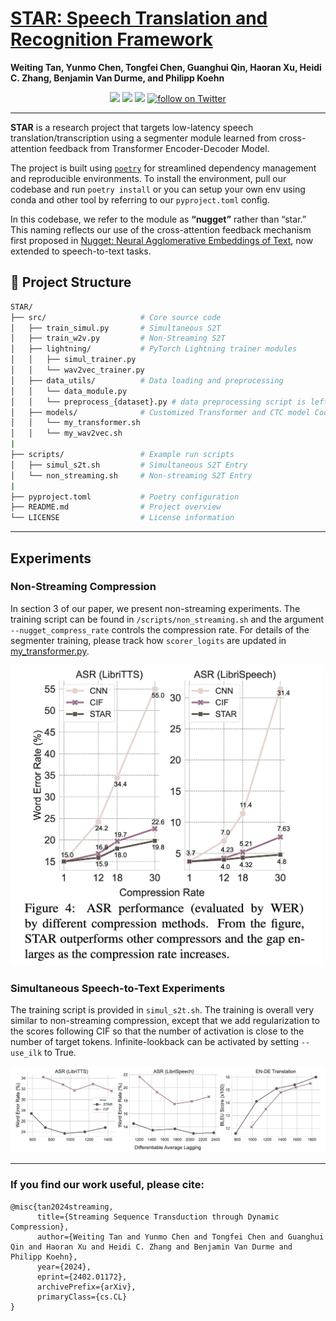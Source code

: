 # [STAR: Speech Translation and Recognition Framework](https://arxiv.org/abs/2402.01172)
**Weiting Tan, Yunmo Chen, Tongfei Chen, Guanghui Qin, Haoran Xu, Heidi C. Zhang, Benjamin Van Durme, and  Philipp Koehn**

<p align="center">
<a href="LICENSE" alt="MIT License"><img src="https://img.shields.io/badge/license-MIT-FAD689.svg" /></a>
<a href="https://arxiv.org/abs/2402.01172" alt="paper"><img src="https://img.shields.io/badge/STAR-Paper-D9AB42" /></a>
<a href="https://www.clsp.jhu.edu/" alt="jhu"><img src="https://img.shields.io/badge/Johns_Hopkins_University-BEC23F" /></a>
<a href="https://twitter.com/weiting_nlp">
  <img src="https://img.shields.io/twitter/follow/weiting_nlp?style=social&logo=twitter"
      alt="follow on Twitter"></a>
</p>

---

**STAR** is a research project that targets low-latency speech translation/transcription using a segmenter module learned from cross-attention feedback from Transformer Encoder-Decoder Model.


The project is built using [`poetry`](https://python-poetry.org/) for streamlined dependency management and reproducible environments. To install the environment, pull our codebase and run `poetry install` or you can setup your own env using conda and other tool by referring to our `pyproject.toml` config.

In this codebase, we refer to the module as **“nugget”** rather than “star.” This naming reflects our use of the cross-attention feedback mechanism first proposed in [Nugget: Neural Agglomerative Embeddings of Text](https://arxiv.org/abs/2310.01732), now extended to speech-to-text tasks.


## 🔧 Project Structure

```bash
STAR/
├── src/                     # Core source code
│   ├── train_simul.py       # Simultaneous S2T
│   ├── train_w2v.py         # Non-Streaming S2T
│   ├── lightning/           # PyTorch Lightning trainer modules
│   │   ├── simul_trainer.py
│   │   └── wav2vec_trainer.py
│   ├── data_utils/          # Data loading and preprocessing
│   │   └── data_module.py
│   │   └── preprocess_{dataset}.py # data preprocessing script is left here
│   ├── models/              # Customized Transformer and CTC model Code
│   │   └── my_transformer.sh
│   │   └── my_wav2vec.sh
|
├── scripts/                 # Example run scripts
│   ├── simul_s2t.sh         # Simultaneous S2T Entry
│   └── non_streaming.sh     # Non-streaming S2T Entry
|
├── pyproject.toml           # Poetry configuration
├── README.md                # Project overview
└── LICENSE                  # License information
```

---

## Experiments
### Non-Streaming Compression
In section 3 of our paper, we present non-streaming experiments. The training script can be found in `/scripts/non_streaming.sh` and the argument `  --nugget_compress_rate ` controls the compression rate. For details of the segmenter training, please track how `scorer_logits` are updated in [my_transformer.py](https://github.com/steventan0110/STAR/blob/main/src/models/my_transformer.py#L117). 

<img src="compression.png" alt="compression visualization" width="500" />

### Simultaneous Speech-to-Text Experiments
The training script is provided in `simul_s2t.sh`. The training is overall very similar to non-streaming compression, except that we add regularization to the scores following CIF so that the number of activation is close to the number of target tokens. Infinite-lookback can be activated by setting `--use_ilk` to True.

![alt text](image.png)

---

### If you find our work useful, please cite:
```
@misc{tan2024streaming,
      title={Streaming Sequence Transduction through Dynamic Compression}, 
      author={Weiting Tan and Yunmo Chen and Tongfei Chen and Guanghui Qin and Haoran Xu and Heidi C. Zhang and Benjamin Van Durme and Philipp Koehn},
      year={2024},
      eprint={2402.01172},
      archivePrefix={arXiv},
      primaryClass={cs.CL}
}
```
